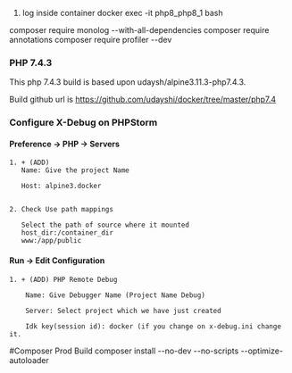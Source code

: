 1. log inside container
docker exec -it php8_php8_1 bash

composer require monolog --with-all-dependencies
composer require annotations
composer require profiler  --dev



### PHP 7.4.3
This php 7.4.3  build is based upon udaysh/alpine3.11.3-php7.4.3. 

  
Build github url is https://github.com/udayshi/docker/tree/master/php7.4



### Configure X-Debug on PHPStorm
#### Preference -> PHP -> Servers
    1. + (ADD)
	   Name: Give the project Name
	   
	   Host: alpine3.docker
	   

    2. Check Use path mappings
       
       Select the path of source where it mounted
       host_dir:/container_dir
       www:/app/public

#### Run -> Edit Configuration
    1. + (ADD) PHP Remote Debug
	    
	    Name: Give Debugger Name (Project Name Debug)
	   
	    Server: Select project which we have just created
	    
	    Idk key(session id): docker (if you change on x-debug.ini change it.
	    
	    
	    
#Composer Prod Build
composer install --no-dev --no-scripts --optimize-autoloader	    
	    